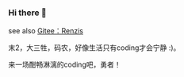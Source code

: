 ### Hi there 👋

see also [Gitee：Renzis](https://gitee.com/renzis)

末2，大三牲，码农，好像生活只有coding才会宁静 :)。

来一场酣畅淋漓的coding吧，勇者！
